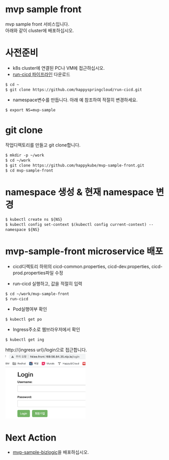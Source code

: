 # mvp sample front
mvp sample front 서비스입니다.   
아래와 같이 cluster에 배포하십시오.   

# 사전준비
- k8s cluster에 연결된 PC나 VM에 접근하십시오. 
- [run-cicd 파이프라인](https://happycloud-lee.tistory.com/195?category=832250) 다운로드 
```
$ cd ~
$ git clone https://github.com/happyspringcloud/run-cicd.git
```

- namespace변수를 만듭니다. 아래 예 참조하여 적절히 변경하세요. 
```
$ export NS=mvp-sample
```

# git clone   
작업디렉토리를 만들고 git clone합니다.  
```
$ mkdir -p ~/work   
$ cd ~/work   
$ git clone https://github.com/happykube/mvp-sample-front.git
$ cd mvp-sample-front
```

# namespace 생성 & 현재 namespace 변경      
```
$ kubectl create ns ${NS}   
$ kubectl config set-context $(kubectl config current-context) --namespace ${NS}
```

# mvp-sample-front microservice 배포
- cicd디렉토리 하위의 cicd-common.properties, cicd-dev.properties, cicd-prod.properties파일 수정 

- run-cicd 실행하고, 값을 적절히 입력 
```
$ cd ~/work/mvp-sample-front
$ run-cicd
```

- Pod실행여부 확인
```
$ kubectl get po
```

- Ingress주소로 웹브라우저에서 확인
```
$ kubectl get ing
```
http://{ingress url}/login으로 접근합니다.   
<img src="./img/2021-03-30-13-09-44.png" width=50% height=50%/>

# Next Action
- [mvp-sample-bizlogic](https://github.com/happykube/mvp-sample-bizlogic.git)을 배포하십시오.

